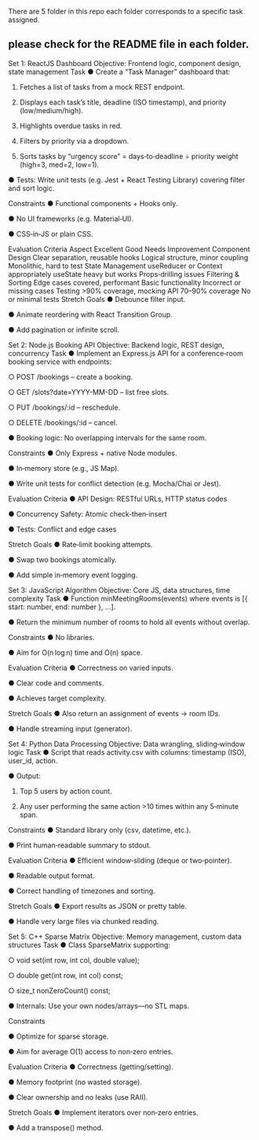There are 5 folder in this repo each folder corresponds to a specific task assigned.
## please check for the README file in each folder.
 
Set 1: ReactJS Dashboard 
Objective: Frontend logic, component design, state management 
Task 
● Create a “Task Manager” dashboard that: 
 
1. Fetches a list of tasks from a mock REST endpoint. 
 
2. Displays each task’s title, deadline (ISO timestamp), and priority 
(low/medium/high). 
 
3. Highlights overdue tasks in red. 
 
4. Filters by priority via a dropdown. 
 
5. Sorts tasks by “urgency score” = days‑to‑deadline ÷ priority weight (high=3, 
med=2, low=1). 
 
● Tests: Write unit tests (e.g. Jest + React Testing Library) covering filter and sort logic. 
 
Constraints 
● Functional components + Hooks only. 
 
● No UI frameworks (e.g. Material‑UI). 
 
● CSS‑in‑JS or plain CSS. 
 
 
 
 
 
 
 
Evaluation Criteria 
Aspect Excellent Good Needs 
Improvement 
Component 
Design 
Clear separation, 
reusable hooks 
Logical structure, minor 
coupling 
Monolithic, hard to 
test 
State 
Management 
useReducer or Context 
appropriately 
useState heavy but 
works 
Props‑drilling issues 
Filtering & 
Sorting 
Edge cases covered, 
performant 
Basic functionality Incorrect or missing 
cases 
Testing >90% coverage, mocking 
API 
70–90% coverage No or minimal tests 
Stretch Goals 
● Debounce filter input. 
 
● Animate reordering with React Transition Group. 
 
● Add pagination or infinite scroll. 
 
 
Set 2: Node.js Booking API 
Objective: Backend logic, REST design, concurrency 
Task 
● Implement an Express.js API for a conference‑room booking service with endpoints: 
 
○ POST /bookings – create a booking. 
 
○ GET /slots?date=YYYY-MM-DD – list free slots. 
 
○ PUT /bookings/:id – reschedule. 
 
 
○ DELETE /bookings/:id – cancel. 
 
● Booking logic: No overlapping intervals for the same room. 
 
Constraints 
● Only Express + native Node modules. 
 
● In‑memory store (e.g., JS Map). 
 
● Write unit tests for conflict detection (e.g. Mocha/Chai or Jest). 
 
Evaluation Criteria 
● API Design: RESTful URLs, HTTP status codes 
 
● Concurrency Safety: Atomic check‑then‑insert 
 
● Tests: Conflict and edge cases 
 
Stretch Goals 
● Rate‑limit booking attempts. 
 
● Swap two bookings atomically. 
 
● Add simple in‑memory event logging. 
 
 
Set 3: JavaScript Algorithm 
Objective: Core JS, data structures, time complexity 
Task 
● Function minMeetingRooms(events) where events is [{ start: number, 
end: number }, …]. 
 
 
● Return the minimum number of rooms to hold all events without overlap. 
 
Constraints 
● No libraries. 
 
● Aim for O(n log n) time and O(n) space. 
 
Evaluation Criteria 
● Correctness on varied inputs. 
 
● Clear code and comments. 
 
● Achieves target complexity. 
 
Stretch Goals 
● Also return an assignment of events → room IDs. 
 
● Handle streaming input (generator). 
 
 
Set 4: Python Data Processing 
Objective: Data wrangling, sliding‑window logic 
Task 
● Script that reads activity.csv with columns: timestamp (ISO), user_id, 
action. 
 
● Output: 
 
1. Top 5 users by action count. 
 
2. Any user performing the same action >10 times within any 5‑minute span. 
 
 
Constraints 
● Standard library only (csv, datetime, etc.). 
 
● Print human‑readable summary to stdout. 
 
Evaluation Criteria 
● Efficient window‑sliding (deque or two‑pointer). 
 
● Readable output format. 
 
● Correct handling of timezones and sorting. 
 
Stretch Goals 
● Export results as JSON or pretty table. 
 
● Handle very large files via chunked reading. 
 
 
Set 5: C++ Sparse Matrix 
Objective: Memory management, custom data structures 
Task 
● Class SparseMatrix supporting: 
 
○ void set(int row, int col, double value); 
 
○ double get(int row, int col) const; 
 
○ size_t nonZeroCount() const; 
 
● Internals: Use your own nodes/arrays—no STL maps. 
 
Constraints 
 
● Optimize for sparse storage. 
 
● Aim for average O(1) access to non‑zero entries. 
 
Evaluation Criteria 
● Correctness (getting/setting). 
 
● Memory footprint (no wasted storage). 
 
● Clear ownership and no leaks (use RAII). 
 
Stretch Goals 
● Implement iterators over non‑zero entries. 
 
● Add a transpose() method. 
 
 

 
